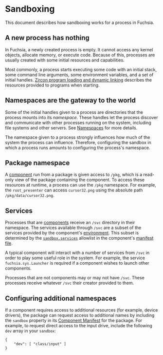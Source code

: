 # Sandboxing

This document describes how sandboxing works for a process
in Fuchsia.

## A new process has nothing

In Fuchsia, a newly created process is empty. It cannot
access any kernel objects, allocate memory, or execute code.
Because of this, processes are usually created with some
initial resources and capabilities.

Most commonly, a process starts executing some code with an initial stack, some
command line arguments, some environment variables, and a set of initial handles.
[Zircon program loading and dynamic linking](/docs/concepts/booting/program_loading.md) describes
the resources provided to programs when starting.

## Namespaces are the gateway to the world

Some of the initial handles given to a process are directories that the process
mounts into its _namespace_. These handles let the process discover and
communicate with other processes running on the system, including file systems
and other servers. See [Namespaces](/docs/concepts/framework/namespaces.md) for more details.

The namespace given to a process strongly influences how much of the system the
process can influence. Therefore, configuring the sandbox in which a process
runs amounts to configuring the process's namespace.

## Package namespace

A [component](/docs/glossary.md#component) run from a package is given access to
`/pkg`, which is a read-only view of the package containing the component. To
access these resources at runtime, a process can use the `/pkg` namespace. For
example, the `root_presenter` can access `cursor32.png` using the absolute path
`/pkg/data/cursor32.png`.

## Services

Processes that are [components](/docs/glossary.md#component) receive an `/svc`
directory in their namespace. The services available through `/svc` are a
subset of the services provided by the component's
[environment](/docs/glossary.md#environment). This subset is determined by the
[`sandbox.services`](/docs/concepts/components/v1/component_manifests.md#sandbox) allowlist in the
component's [manifest file](/docs/concepts/components/v1/component_manifests.md).

A typical component will interact with a number of services from `/svc` in
order to play some useful role in the system. For example, the service
`fuchsia.sys.Launcher` is required if a component wishes to launch other
components.

Processes that are not components may or may not have `/svc`. These processes
receive whatever `/svc` their creator provided to them.

## Configuring additional namespaces

If a component requires access to additional resources (for example, device drivers),
the package can request access to additional names by including the `sandbox`
property in its  [Component Manifest](/docs/concepts/components/v1/component_manifests.md)
for the package. For example, to request direct access to the input drive,
include the following `dev` array in your `sandbox`:

```
{
    "dev": [ "class/input" ]
}
```
